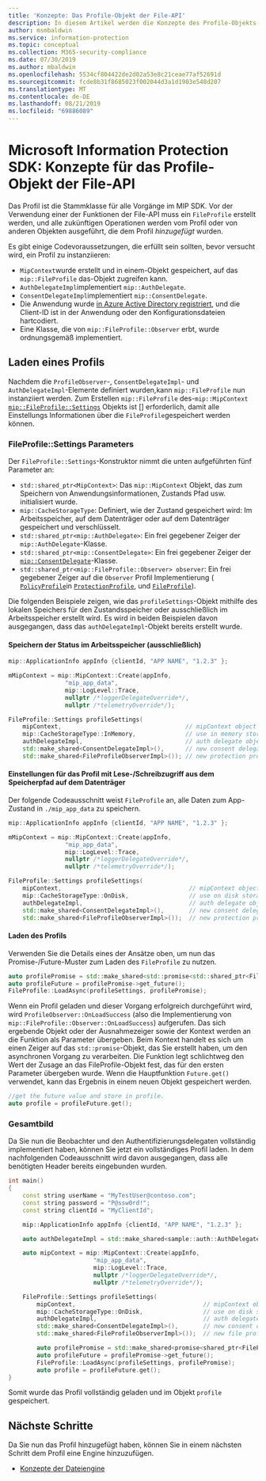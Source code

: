 ```yaml
---
title: 'Konzepte: Das Profile-Objekt der File-API'
description: In diesem Artikel werden die Konzepte des Profile-Objekts der File-API erläutert, das während der Anwendungsinitialisierung erstellt wird.
author: msmbaldwin
ms.service: information-protection
ms.topic: conceptual
ms.collection: M365-security-compliance
ms.date: 07/30/2019
ms.author: mbaldwin
ms.openlocfilehash: 5534cf804422de2d02a53e8c21ceae77af52691d
ms.sourcegitcommit: fcde8b31f8685023f002044d3a1d1903e548d207
ms.translationtype: MT
ms.contentlocale: de-DE
ms.lasthandoff: 08/21/2019
ms.locfileid: "69886089"
---
```

# <a name="microsoft-information-protection-sdk---file-api-profile-concepts"></a>Microsoft Information Protection SDK: Konzepte für das Profile-Objekt der File-API

Das Profil ist die Stammklasse für alle Vorgänge im MIP SDK. Vor der Verwendung einer der Funktionen der File-API muss ein `FileProfile` erstellt werden, und alle zukünftigen Operationen werden vom Profil oder von anderen Objekten ausgeführt, die dem Profil *hinzugefügt* wurden.

Es gibt einige Codevoraussetzungen, die erfüllt sein sollten, bevor versucht wird, ein Profil zu instanziieren:

- `MipContext`wurde erstellt und in einem-Objekt gespeichert, auf das `mip::FileProfile` das-Objekt zugreifen kann.
- `AuthDelegateImpl`implementiert `mip::AuthDelegate`.
- `ConsentDelegateImpl`implementiert `mip::ConsentDelegate`.
- Die Anwendung wurde [in Azure Active Directory registriert](/azure/active-directory/develop/quickstart-v1-integrate-apps-with-azure-ad.md), und die Client-ID ist in der Anwendung oder den Konfigurationsdateien hartcodiert.
- Eine Klasse, die von `mip::FileProfile::Observer` erbt, wurde ordnungsgemäß implementiert.

## <a name="load-a-profile"></a>Laden eines Profils

Nachdem die `ProfileObserver`-, `ConsentDelegateImpl`- und `AuthDelegateImpl`-Elemente definiert wurden,kann `mip::FileProfile` nun instanziiert werden. Zum Erstellen `mip::FileProfile` des-`mip::MipContext` [`mip::FileProfile::Settings`](reference/class_mip_fileprofile_settings.md) Objekts ist [] erforderlich, damit alle Einstellungs Informationen über die `FileProfile`gespeichert werden können.

### <a name="fileprofilesettings-parameters"></a>FileProfile::Settings Parameters

Der `FileProfile::Settings`-Konstruktor nimmt die unten aufgeführten fünf Parameter an:

- `std::shared_ptr<MipContext>`: Das `mip::MipContext` Objekt, das zum Speichern von Anwendungsinformationen, Zustands Pfad usw. initialisiert wurde.
- `mip::CacheStorageType`: Definiert, wie der Zustand gespeichert wird: Im Arbeitsspeicher, auf dem Datenträger oder auf dem Datenträger gespeichert und verschlüsselt.
- `std::shared_ptr<mip::AuthDelegate>`: Ein frei gegebener Zeiger der `mip::AuthDelegate`-Klasse.
- `std::shared_ptr<mip::ConsentDelegate>`: Ein frei gegebener Zeiger der [`mip::ConsentDelegate`](reference/class_mip_consentdelegate.md)-Klasse.
- `std::shared_ptr<mip::FileProfile::Observer> observer`: Ein frei gegebener Zeiger auf die `Observer` Profil Implementierung ( [`PolicyProfile`](reference/class_mip_policyprofile_observer.md)in [`ProtectionProfile`](reference/class_mip_protectionprofile_observer.md), und [`FileProfile`](reference/class_mip_fileprofile_observer.md)).

Die folgenden Beispiele zeigen, wie das `profileSettings`-Objekt mithilfe des lokalen Speichers für den Zustandsspeicher oder ausschließlich im Arbeitsspeicher erstellt wird. Es wird in beiden Beispielen davon ausgegangen, dass das `authDelegateImpl`-Objekt bereits erstellt wurde.

#### <a name="store-state-in-memory-only"></a>Speichern der Status im Arbeitsspeicher (ausschließlich)

```cpp
mip::ApplicationInfo appInfo {clientId, "APP NAME", "1.2.3" };

mMipContext = mip::MipContext::Create(appInfo,
                "mip_app_data",
                mip::LogLevel::Trace,
                nullptr /*loggerDelegateOverride*/,
                nullptr /*telemetryOverride*/);

FileProfile::Settings profileSettings(
    mipContext,                                   // mipContext object
    mip::CacheStorageType::InMemory,              // use in memory storage
    authDelegateImpl,                             // auth delegate object
    std::make_shared<ConsentDelegateImpl>(),      // new consent delegate
    std::make_shared<FileProfileObserverImpl>()); // new protection profile observer
```

#### <a name="readwrite-profile-settings-from-storage-path-on-disk"></a>Einstellungen für das Profil mit Lese-/Schreibzugriff aus dem Speicherpfad auf dem Datenträger

Der folgende Codeausschnitt weist `FileProfile` an, alle Daten zum App-Zustand in `./mip_app_data` zu speichern.

```cpp
mip::ApplicationInfo appInfo {clientId, "APP NAME", "1.2.3" };

mMipContext = mip::MipContext::Create(appInfo,
                "mip_app_data",
                mip::LogLevel::Trace,
                nullptr /*loggerDelegateOverride*/,
                nullptr /*telemetryOverride*/);

FileProfile::Settings profileSettings(
    mipContext,                                    // mipContext object
    mip::CacheStorageType::OnDisk,                 // use on disk storage
    authDelegateImpl,                              // auth delegate object
    std::make_shared<ConsentDelegateImpl>(),       // new consent delegate
    std::make_shared<FileProfileObserverImpl>());  // new protection profile observer
```

#### <a name="load-the-profile"></a>Laden des Profils

Verwenden Sie die Details eines der Ansätze oben, um nun das Promise-/Future-Muster zum Laden des `FileProfile` zu nutzen.

```cpp
auto profilePromise = std::make_shared<std::promise<std::shared_ptr<FileProfile>>>();
auto profileFuture = profilePromise->get_future();
FileProfile::LoadAsync(profileSettings, profilePromise);
```

Wenn ein Profil geladen und dieser Vorgang erfolgreich durchgeführt wird, wird `ProfileObserver::OnLoadSuccess` (also die Implementierung von `mip::FileProfile::Observer::OnLoadSuccess`) aufgerufen. Das sich ergebende Objekt oder der Ausnahmezeiger sowie der Kontext werden an die Funktion als Parameter übergeben. Beim Kontext handelt es sich um einen Zeiger auf das `std::promise`-Objekt, das Sie erstellt haben, um den asynchronen Vorgang zu verarbeiten. Die Funktion legt schlichtweg den Wert der Zusage an das FileProfile-Objekt fest, das für den ersten Parameter übergeben wurde. Wenn die Hauptfunktion `Future.get()` verwendet, kann das Ergebnis in einem neuen Objekt gespeichert werden.

```cpp
//get the future value and store in profile. 
auto profile = profileFuture.get();
```

### <a name="putting-it-together"></a>Gesamtbild

Da Sie nun die Beobachter und den Authentifizierungsdelegaten vollständig implementiert haben, können Sie jetzt ein vollständiges Profil laden. In dem nachfolgenden Codeausschnitt wird davon ausgegangen, dass alle benötigten Header bereits eingebunden wurden.

```cpp
int main()
{
    const string userName = "MyTestUser@contoso.com";
    const string password = "P@ssw0rd!";
    const string clientId = "MyClientId";

    mip::ApplicationInfo appInfo {clientId, "APP NAME", "1.2.3" };

    auto authDelegateImpl = std::make_shared<sample::auth::AuthDelegateImpl>(appInfo, userName, password);

    auto mipContext = mip::MipContext::Create(appInfo,
                        "mip_app_data",
                        mip::LogLevel::Trace,
                        nullptr /*loggerDelegateOverride*/,
                        nullptr /*telemetryOverride*/);

    FileProfile::Settings profileSettings(
        mipContext,                                    // mipContext object
        mip::CacheStorageType::OnDisk,                 // use on disk storage
        authDelegateImpl,                              // auth delegate object
        std::make_shared<ConsentDelegateImpl>(),       // new consent delegate
        std::make_shared<FileProfileObserverImpl>());  // new file profile observer

        auto profilePromise = std::make_shared<promise<shared_ptr<FileProfile>>>();
        auto profileFuture = profilePromise->get_future();
        FileProfile::LoadAsync(profileSettings, profilePromise);
        auto profile = profileFuture.get();
}
```

Somit wurde das Profil vollständig geladen und im Objekt `profile` gespeichert.

## <a name="next-steps"></a>Nächste Schritte

Da Sie nun das Profil hinzugefügt haben, können Sie in einem nächsten Schritt dem Profil eine Engine hinzuzufügen. 

- [Konzepte der Dateiengine](concept-profile-engine-file-engine-cpp.md)

